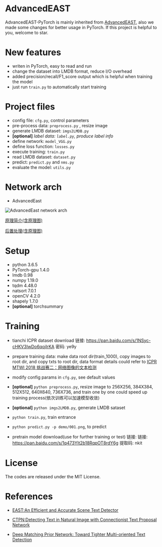 # AdvancedEAST
AdvancedEAST-PyTorch is mainly inherited from
[AdvancedEAST](https://github.com/huoyijie/AdvancedEAST),
also we made some changes for better usage in PyTorch.
If this project is helpful to you, welcome to star.

# New features
* writen in PyTorch, easy to read and run
* change the dataset into LMDB format, reduce I/O overhead
* added precision/recall/F1_score output which is helpful when training the model
* just run `train.py` to automatically start training

# Project files
* config file: `cfg.py`, control parameters
* pre-process data: `preprocess.py` , resize image
* generate LMDB dataset: `imgs2LMDB.py`
* **[optional]** *label data: `label.py`, produce label info*
* define network: `model_VGG.py`
* define loss function: `losses.py`
* execute training: `train.py` 
* read LMDB dataset: `dataset.py`
* predict: `predict.py` and `nms.py`
* evaluate the model: `utils.py`

# Network arch
* AdvancedEast

![AdvancedEast network arch](image/AdvancedEast.network.png "AdvancedEast network arch")

[原理简介(含原理图)](https://huoyijie.cn/blog/9a37ea00-755f-11ea-98d3-6d733527e90f/play)

[后置处理(含原理图)](https://huoyijie.cn/blog/82c8e470-7562-11ea-98d3-6d733527e90f/play)

# Setup
* python 3.6.5
* PyTorch-gpu 1.4.0
* lmdb 0.98
* numpy 1.19.0
* tqdm 4.48.0
* natsort 7.0.1
* openCV 4.2.0
* shapely 1.7.0
* **[optional]** torchsummary

# Training
* tianchi ICPR dataset download
链接: https://pan.baidu.com/s/1NSyc-cHKV3IwDo6qojIrKA 密码: ye9y

* prepare training data: make data root dir(train_1000),
copy images to root dir, and copy txts to root dir, 
data format details could refer to [ICPR MTWI 2018 挑战赛二：网络图像的文本检测](https://tianchi.aliyun.com/competition/introduction.htm?spm=5176.100066.0.0.3bcad780oQ9Ce4&raceId=231651)
* modify config params in `cfg.py`, see default values
* **[optional]** ```python preprocess.py```, resize image to 256X256, 384X384, 512X512, 640X640, 736X736, 
and train one by one could speed up training process(依次训练可以加速模型收敛)
* **[optional]** ```python imgs2LMDB.py```, generate LMDB sataset
* ```python train.py```, train entrance
* ```python predict.py -p demo/001.png```, to predict
* pretrain model download(use for further training or test)
链接: 链接: https://pan.baidu.com/s/1q473YIt2b18RqpOT8rdY6g 提取码: nkit

# License
The codes are released under the MIT License.

# References
* [EAST:An Efficient and Accurate Scene Text Detector](https://arxiv.org/abs/1704.03155v2)

* [CTPN:Detecting Text in Natural Image with Connectionist Text Proposal Network](https://arxiv.org/abs/1609.03605)

* [Deep Matching Prior Network: Toward Tighter Multi-oriented Text Detection](https://arxiv.org/abs/1703.01425)
